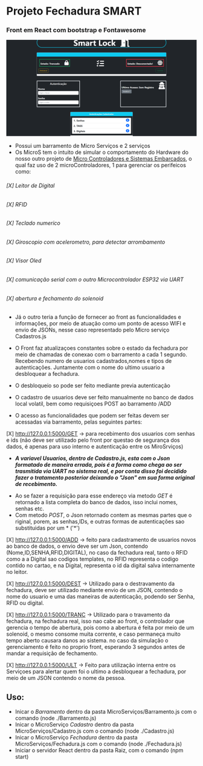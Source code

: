 # Projeto Fechadura SMART

### Front em React com bootstrap e Fontawesome
![alt text](https://github.com/NULLBYTE-RGH/Arquitetura-de-Sistemas-Computacionais-T2/blob/92e824de3a616be7479e22cee170b40187b5cd5f/foto/Front.PNG)
* Possui um barramento de Micro Serviços e 2 serviços
* Os MicroS tem o intuito de simular o comportamento do Hardware do nosso outro projeto de [Micro Controladores e Sistemas Embarcados](https://github.com/NULLBYTE-RGH/Microcontroladores-e-Sistemas-Embarcados), o qual faz uso de 2 microControladores, 1 para gerenciar os perifeicos como:
###### [X] Leitor de Digital
###### [X] RFID 
###### [X] Teclado numerico
###### [X] Giroscopio com acelerometro, para detectar arrombamento
###### [X] Visor Oled
###### [X] comunicação serial com o outro Microcontrolador ESP32 via UART
###### [X] abertura e fechamento do solenoid

* Já o outro teria a função de fornecer ao front as funcionalidades e informações, por meio de atuação como um ponto de acesso WIFI e envio de JSONs, nesse caso representado pelo Micro serviço Cadastros.js

* O Front faz atualizaçoes constantes sobre o estado da fechadura por meio de chamadas de conexao com o barramento a cada 1 segundo. Recebendo numero de usuarios cadastrados,nomes e tipos de autenticações. Juntamente com o nome do ultimo usuario a desbloquear a fechadura.

* O desbloqueio so pode ser feito mediante previa autenticação 

* O cadastro de usuarios deve ser feito manualmente no banco de dados local volatil, bem como requisiçoes POST ao barramento /ADD

* O acesso as funcionalidades que podem ser feitas devem ser acessadas via barramento, pelas seguintes partes:

[X] http://127.0.0.1:5000/GET -> para recebimento dos usuarios com senhas e ids (não deve ser utilizado pelo front por questao de segurança dos dados, é apenas para uso interno e autenticação entre os MiroSrviços)

+ ***A variavel Usuarios, dentro de Cadastro.js, esta com o Json formatado de maneira errada, pois é a forma como chega ao ser trasmitida via UART no sistema real, e por conta disso foi decidido fazer o tratamento posterior deixando o "Json" em sua forma original de recebimento.***

* Ao se fazer a requisição para esse endereço via metodo *GET* é retornado a lista completa do banco de dados, isso inclui nomes, senhas etc.
* Com metodo *POST*, o Json retornado contem as mesmas partes que o riginal, porem, as senhas,IDs, e outras formas de autenticações sao substituidas por um * ('*')

[X] http://127.0.0.1:5000/ADD -> feito para cadastramento de usuarios novos ao banco de dados, o envio deve ser um Json, contendo (Nome,ID,SENHA,RFID,DIGITAL), no caso da fechadura real, tanto o RFID como a a Digital sao codigos templates, no RFID representa o codigo contido no cartao, e na Digital, representa o id da digital salva internamente no leitor.

[X] http://127.0.0.1:5000/DEST -> Utilizado para o destravamento da fechadura, deve ser utilizado mediante envio de um JSON, contendo o nome do usuario e uma das maneiras de autenticação, podendo ser Senha, RFID ou digital.

[X] http://127.0.0.1:5000/TRANC -> Utilizado para o travamento da fechadura, na fechadura real, isso nao cabe ao front, o controlador que gerencia o tempo de abertura, pois como a abertura é feita por meio de um solenoid, o mesmo consome muita corrente, e caso permaneça muito tempo aberto causara danos ao sistema. no caso da simulação o gerenciamento é feito no proprio front, esperando 3 segundos antes de mandar a requisição de fechamento.

[X] http://127.0.0.1:5000/ULT -> Feito para utilização interna entre os Serviçoes para alertar quem foi o ultimo a desbloquear a fechadura, por meio de um JSON contendo o nome da pessoa.

## Uso:
- Inicar o *Barramento* dentro da pasta MicroServiços/Barramento.js com o comando (node ./Barramento.js)
- Inicar o MicroServiço *Cadastro* dentro da pasta MicroServiços/Cadastro.js com o comando (node ./Cadastro.js)
- Inicar o MicroServiço *Fechadura* dentro da pasta MicroServiços/Fechadura.js com o comando (node ./Fechadura.js)
- Iniciar o servidor React dentro da pasta Raiz, com o comando (npm start)
